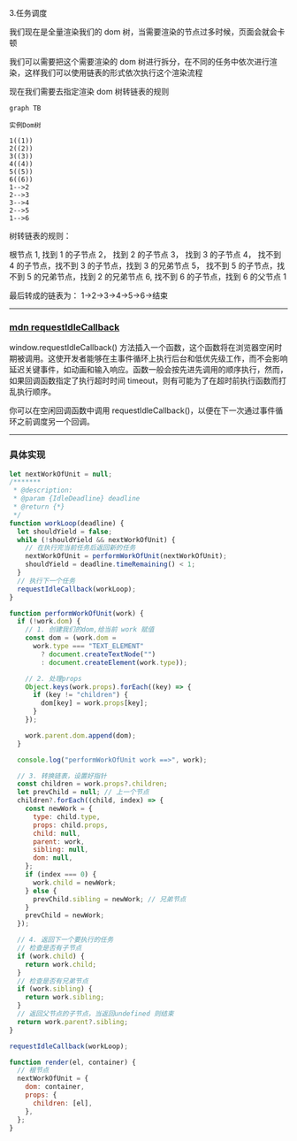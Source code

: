 <!--
 * @Author: hy
 * @Date: 2024-01-18 13:03:02
 * @LastEditors: hy
 * @Description:
 * @LastEditTime: 2024-01-18 17:08:27
 * @FilePath: /mini-react/docs/3.任务调度.md
 * Copyright 2024 hy, All Rights Reserved.
-->

3.任务调度

我们现在是全量渲染我们的 dom 树，当需要渲染的节点过多时候，页面会就会卡顿

我们可以需要把这个需要渲染的 dom 树进行拆分，在不同的任务中依次进行渲染，这样我们可以使用链表的形式依次执行这个渲染流程

现在我们需要去指定渲染 dom 树转链表的规则

```mermaid
graph TB

实例Dom树

1((1))
2((2))
3((3))
4((4))
5((5))
6((6))
1-->2
2-->3
3-->4
2-->5
1-->6

```

树转链表的规则：

根节点 1,
找到 1 的子节点 2，
找到 2 的子节点 3，
找到 3 的子节点 4，
找不到 4 的子节点，找不到 3 的子节点，找到 3 的兄弟节点 5，
找不到 5 的子节点，找不到 5 的兄弟节点，找到 2 的兄弟节点 6,
找不到 6 的子节点，找到 6 的父节点 1

最后转成的链表为：
1->2->3->4->5->6->结束

---

### [mdn requestIdleCallback](https://developer.mozilla.org/zh-CN/docs/Web/API/Window/requestIdleCallback)

window.requestIdleCallback() 方法插入一个函数，这个函数将在浏览器空闲时期被调用。这使开发者能够在主事件循环上执行后台和低优先级工作，而不会影响延迟关键事件，如动画和输入响应。函数一般会按先进先调用的顺序执行，然而，如果回调函数指定了执行超时时间 timeout，则有可能为了在超时前执行函数而打乱执行顺序。

你可以在空闲回调函数中调用 requestIdleCallback()，以便在下一次通过事件循环之前调度另一个回调。

---

### 具体实现

```javascript
let nextWorkOfUnit = null;
/*******
 * @description:
 * @param {IdleDeadline} deadline
 * @return {*}
 */
function workLoop(deadline) {
  let shouldYield = false;
  while (!shouldYield && nextWorkOfUnit) {
    // 在执行完当前任务后返回新的任务
    nextWorkOfUnit = performWorkOfUnit(nextWorkOfUnit);
    shouldYield = deadline.timeRemaining() < 1;
  }
  // 执行下一个任务
  requestIdleCallback(workLoop);
}

function performWorkOfUnit(work) {
  if (!work.dom) {
    // 1. 创建我们的dom,给当前 work 赋值
    const dom = (work.dom =
      work.type === "TEXT_ELEMENT"
        ? document.createTextNode("")
        : document.createElement(work.type));

    // 2. 处理props
    Object.keys(work.props).forEach((key) => {
      if (key != "children") {
        dom[key] = work.props[key];
      }
    });

    work.parent.dom.append(dom);
  }

  console.log("performWorkOfUnit work ==>", work);

  // 3. 转换链表，设置好指针
  const children = work.props?.children;
  let prevChild = null; // 上一个节点
  children?.forEach((child, index) => {
    const newWork = {
      type: child.type,
      props: child.props,
      child: null,
      parent: work,
      sibling: null,
      dom: null,
    };
    if (index === 0) {
      work.child = newWork;
    } else {
      prevChild.sibling = newWork; // 兄弟节点
    }
    prevChild = newWork;
  });

  // 4. 返回下一个要执行的任务
  // 检查是否有子节点
  if (work.child) {
    return work.child;
  }
  // 检查是否有兄弟节点
  if (work.sibling) {
    return work.sibling;
  }
  // 返回父节点的子节点，当返回undefined 则结束
  return work.parent?.sibling;
}

requestIdleCallback(workLoop);

function render(el, container) {
  // 根节点
  nextWorkOfUnit = {
    dom: container,
    props: {
      children: [el],
    },
  };
}
```
